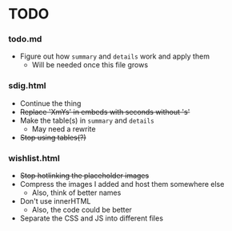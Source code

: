# TODO

### todo.md

* Figure out how `summary` and `details` work and apply them
  * Will be needed once this file grows

### sdig.html

* Continue the thing
* ~~Replace 'XmYs' in embeds with seconds without 's'~~
* Make the table(s) in `summary` and `details`
  * May need a rewrite
* ~~Stop using tables(?)~~

### wishlist.html

* ~~Stop hotlinking the placeholder images~~
* Compress the images I added and host them somewhere else
  * Also, think of better names
* Don't use innerHTML
  * Also, the code could be better
* Separate the CSS and JS into different files
